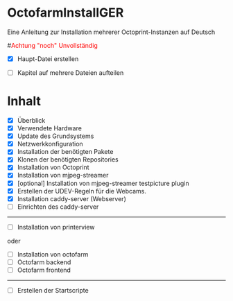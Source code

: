 # OctofarmInstallGER
Eine Anleitung zur Installation mehrerer Octoprint-Instanzen auf Deutsch

#<span style="color:red">Achtung "noch" Unvollständig</span>


- [x] Haupt-Datei erstellen
- [ ] Kapitel auf mehrere Dateien aufteilen


# Inhalt

- [x] Überblick
- [x] Verwendete Hardware
- [x] Update des Grundsystems
- [x] Netzwerkkonfiguration
- [x] Installation der benötigten Pakete
- [x] Klonen der benötigten Repositories
- [x] Installation von Octoprint
- [x] Installation von mjpeg-streamer
- [x] [optional] Installation von mjpeg-streamer testpicture plugin
- [x] Erstellen der UDEV-Regeln für die Webcams.
- [x] Installation caddy-server (Webserver)
- [ ] Einrichten des caddy-server

-------------
 
- [ ] Installation von printerview

oder

- [ ] Installation von octofarm
- [ ] Octofarm backend
- [ ] Octofarm frontend

-------------

- [ ] Erstellen der Startscripte

